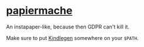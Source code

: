 # [papiermache](https://www.youtube.com/watch?v=_0zr2sXszYM&t=56)

An instapaper-like, because then GDPR can't kill it.

Make sure to put
[Kindlegen](https://www.amazon.com/gp/feature.html?ie=UTF8&docId=1000765211)
somewhere on your `$PATH`.
